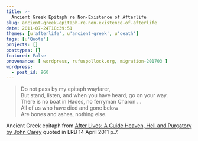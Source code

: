 ```yaml
---
title: >-
  Ancient Greek Epitaph re Non-Existence of Afterlife
slug: ancient-greek-epitaph-re-non-existence-of-afterlife
date: 2011-07-24T18:39:51
themes: [u'afterlife', u'ancient-greek', u'death']
tags: [u'Quote']
projects: []
posttypes: []
featured: False
provenance: [ wordpress, rufuspollock.org, migration-201703 ]
wordpress:
  - post_id: 960
---
```


> Do not pass by my epitaph wayfarer,  
> But stand, listen, and when you have heard, go on your way.  
> There is no boat in Hades, no ferryman Charon ...  
> All of us who have died and gone below  
> Are bones and ashes, nothing else.  

Ancient Greek epitaph from [After Lives: A Guide Heaven, Hell and Purgatory by John Carey][bb] quoted in LRB 14 April 2011 p.7.

[bb]: http://bibliographica.org/entry/BB2633117

